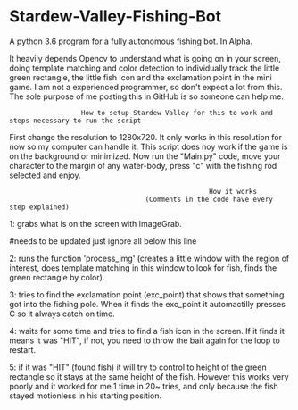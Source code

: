 # Stardew-Valley-Fishing-Bot
A python 3.6 program for a fully autonomous fishing bot. In Alpha.

It heavily depends Opencv to understand what is going on in your screen, doing template matching and color detection to individually track the little green rectangle, the little fish icon and the exclamation point in the mini game. I am not a experienced programmer, so don't expect a lot from this. The sole purpose of me posting this in GitHub is so someone can help me.

                      How to setup Stardew Valley for this to work and steps necessary to run the script
                      
First change the resolution to 1280x720. It only works in this resolution for now so my computer can handle it. This script does noy work if the game is on the background or minimized. Now run the "Main.py" code, move your character to the margin of any water-body, press "c" with the fishing rod selected and enjoy.

                                                      How it works
                                      (Comments in the code have every step explained)
                             
1: grabs what is on the screen with ImageGrab.

#needs to be updated just ignore all below this line

2: runs the function 'process_img' (creates a little window with the region of interest, does template matching in this window to look for fish, finds the green rectangle by color).

3: tries to find the exclamation point (exc_point) that shows that something got into the fishing pole. When it finds the exc_point it automactilly presses C so it always catch on time.

4: waits for some time and tries to find a fish icon in the screen. If it finds it means it was "HIT", if not, you need to throw the bait again for the loop to restart.

5: if it was "HIT" (found fish) it will try to control to height of the green rectangle so it stays at the same height of the fish. However this works very poorly and it worked for me 1 time in 20~ tries, and only because the fish stayed motionless in his starting position.
